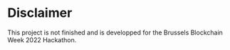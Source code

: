# Disclaimer
This project is not finished and is developped for the Brussels Blockchain Week 2022 Hackathon.


